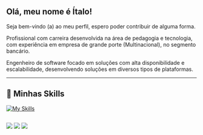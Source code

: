 ## Olá, meu nome é Ítalo!

Seja bem-vindo (a) ao meu perfil, espero poder contribuir de alguma forma.

Profissional com carreira desenvolvida na área de pedagogia e tecnologia, com experiência em empresa de grande porte (Multinacional), no segmento bancário. 

Engenheiro de software focado em soluções com alta disponibilidade e escalabilidade, desenvolvendo soluções em diversos tipos de plataformas.

---

## 🚀 Minhas Skills

[![My Skills](https://skillicons.dev/icons?i=java,kotlin,python,terraform,aws,=light)](https://skillicons.dev)

##
 
<div> 
  <a href="https://instagram.com/nextlevel.max/" target="_blank"><img src="https://img.shields.io/badge/-Instagram-%23E4405F?style=for-the-badge&logo=instagram&logoColor=white" target="_blank"></a>
  <a href = "mailto:pessoal.italomax@Gmail.com"><img src="https://img.shields.io/badge/-Gmail-%23333?style=for-the-badge&logo=gmail&logoColor=white" target="_blank"></a>
  <a href="https://www.linkedin.com/in/italo-góes-45875016a" target="_blank"><img src="https://img.shields.io/badge/-LinkedIn-%230077B5?style=for-the-badge&logo=linkedin&logoColor=white" target="_blank"></a> 
  
</div>

